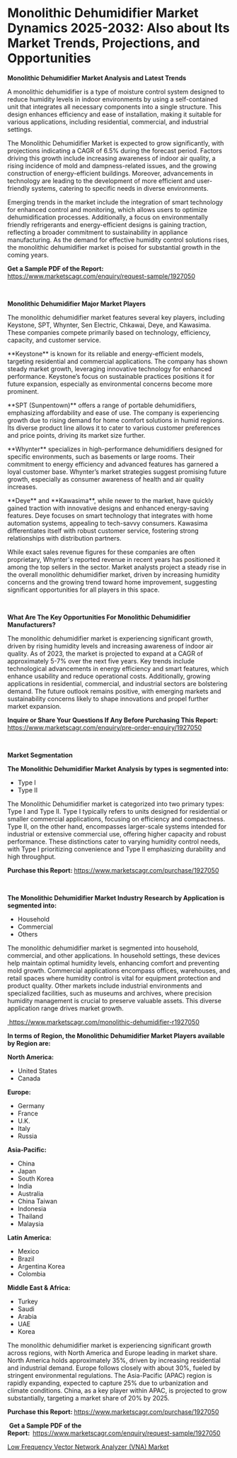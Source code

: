 <p><h1>Monolithic Dehumidifier Market Dynamics 2025-2032: Also about Its Market Trends, Projections, and Opportunities</h1></p><p><strong>Monolithic Dehumidifier Market Analysis and Latest Trends</strong></p>
<p><p>A monolithic dehumidifier is a type of moisture control system designed to reduce humidity levels in indoor environments by using a self-contained unit that integrates all necessary components into a single structure. This design enhances efficiency and ease of installation, making it suitable for various applications, including residential, commercial, and industrial settings.</p><p>The Monolithic Dehumidifier Market is expected to grow significantly, with projections indicating a CAGR of 6.5% during the forecast period. Factors driving this growth include increasing awareness of indoor air quality, a rising incidence of mold and dampness-related issues, and the growing construction of energy-efficient buildings. Moreover, advancements in technology are leading to the development of more efficient and user-friendly systems, catering to specific needs in diverse environments.</p><p>Emerging trends in the market include the integration of smart technology for enhanced control and monitoring, which allows users to optimize dehumidification processes. Additionally, a focus on environmentally friendly refrigerants and energy-efficient designs is gaining traction, reflecting a broader commitment to sustainability in appliance manufacturing. As the demand for effective humidity control solutions rises, the monolithic dehumidifier market is poised for substantial growth in the coming years.</p></p>
<p><strong>Get a Sample PDF of the Report:&nbsp;</strong> <a href="https://www.marketscagr.com/enquiry/request-sample/1927050?utm_campaign=2635&utm_medium=2&utm_source=Github&utm_content=ia&utm_term=28032025&utm_id=monolithic-dehumidifier">https://www.marketscagr.com/enquiry/request-sample/1927050</a></p>
<p>&nbsp;</p>
<p><strong>Monolithic Dehumidifier Major Market Players</strong></p>
<p><p>The monolithic dehumidifier market features several key players, including Keystone, SPT, Whynter, Sen Electric, Chkawai, Deye, and Kawasima. These companies compete primarily based on technology, efficiency, capacity, and customer service.</p><p>**Keystone** is known for its reliable and energy-efficient models, targeting residential and commercial applications. The company has shown steady market growth, leveraging innovative technology for enhanced performance. Keystone’s focus on sustainable practices positions it for future expansion, especially as environmental concerns become more prominent.</p><p>**SPT (Sunpentown)** offers a range of portable dehumidifiers, emphasizing affordability and ease of use. The company is experiencing growth due to rising demand for home comfort solutions in humid regions. Its diverse product line allows it to cater to various customer preferences and price points, driving its market size further.</p><p>**Whynter** specializes in high-performance dehumidifiers designed for specific environments, such as basements or large rooms. Their commitment to energy efficiency and advanced features has garnered a loyal customer base. Whynter’s market strategies suggest promising future growth, especially as consumer awareness of health and air quality increases.</p><p>**Deye** and **Kawasima**, while newer to the market, have quickly gained traction with innovative designs and enhanced energy-saving features. Deye focuses on smart technology that integrates with home automation systems, appealing to tech-savvy consumers. Kawasima differentiates itself with robust customer service, fostering strong relationships with distribution partners.</p><p>While exact sales revenue figures for these companies are often proprietary, Whynter's reported revenue in recent years has positioned it among the top sellers in the sector. Market analysts project a steady rise in the overall monolithic dehumidifier market, driven by increasing humidity concerns and the growing trend toward home improvement, suggesting significant opportunities for all players in this space.</p></p>
<p>&nbsp;</p>
<p><strong>What Are The Key Opportunities For Monolithic Dehumidifier Manufacturers?</strong></p>
<p><p>The monolithic dehumidifier market is experiencing significant growth, driven by rising humidity levels and increasing awareness of indoor air quality. As of 2023, the market is projected to expand at a CAGR of approximately 5-7% over the next five years. Key trends include technological advancements in energy efficiency and smart features, which enhance usability and reduce operational costs. Additionally, growing applications in residential, commercial, and industrial sectors are bolstering demand. The future outlook remains positive, with emerging markets and sustainability concerns likely to shape innovations and propel further market expansion.</p></p>
<p><strong>Inquire or Share Your Questions If Any Before Purchasing This Report:</strong> <a href="https://www.marketscagr.com/enquiry/pre-order-enquiry/1927050?utm_campaign=2635&utm_medium=2&utm_source=Github&utm_content=ia&utm_term=28032025&utm_id=monolithic-dehumidifier">https://www.marketscagr.com/enquiry/pre-order-enquiry/1927050</a></p>
<p>&nbsp;</p>
<p><strong>Market Segmentation</strong></p>
<p><strong>The Monolithic Dehumidifier Market Analysis by types is segmented into:</strong></p>
<p><ul><li>Type I</li><li>Type II</li></ul></p>
<p><p>The Monolithic Dehumidifier market is categorized into two primary types: Type I and Type II. Type I typically refers to units designed for residential or smaller commercial applications, focusing on efficiency and compactness. Type II, on the other hand, encompasses larger-scale systems intended for industrial or extensive commercial use, offering higher capacity and robust performance. These distinctions cater to varying humidity control needs, with Type I prioritizing convenience and Type II emphasizing durability and high throughput.</p></p>
<p><strong>Purchase this Report:&nbsp;</strong><a href="https://www.marketscagr.com/purchase/1927050?utm_campaign=2635&utm_medium=2&utm_source=Github&utm_content=ia&utm_term=28032025&utm_id=monolithic-dehumidifier">https://www.marketscagr.com/purchase/1927050</a></p>
<p>&nbsp;</p>
<p><strong>The Monolithic Dehumidifier Market Industry Research by Application is segmented into:</strong></p>
<p><ul><li>Household</li><li>Commercial</li><li>Others</li></ul></p>
<p><p>The monolithic dehumidifier market is segmented into household, commercial, and other applications. In household settings, these devices help maintain optimal humidity levels, enhancing comfort and preventing mold growth. Commercial applications encompass offices, warehouses, and retail spaces where humidity control is vital for equipment protection and product quality. Other markets include industrial environments and specialized facilities, such as museums and archives, where precision humidity management is crucial to preserve valuable assets. This diverse application range drives market growth.</p></p>
<p><a href="https://www.marketscagr.com/monolithic-dehumidifier-r1927050?utm_campaign=2635&utm_medium=2&utm_source=Github&utm_content=ia&utm_term=28032025&utm_id=monolithic-dehumidifier">&nbsp;https://www.marketscagr.com/monolithic-dehumidifier-r1927050</a></p>
<p><strong>In terms of Region, the Monolithic Dehumidifier Market Players available by Region are:</strong></p>
<p>
    <p> <strong> North America: </strong>
        <ul>
            <li>United States</li>
            <li>Canada</li>
        </ul>
        </p> 
    <p> <strong> Europe: </strong>
        <ul>
            <li>Germany</li>
            <li>France</li>
            <li>U.K.</li>
            <li>Italy</li>
            <li>Russia</li>
        </ul>
        </p> 
    <p> <strong> Asia-Pacific: </strong>
        <ul>
            <li>China</li>
            <li>Japan</li>
            <li>South Korea</li>
            <li>India</li>
            <li>Australia</li>
            <li>China Taiwan</li>
            <li>Indonesia</li>
            <li>Thailand</li>
            <li>Malaysia</li>
        </ul>
        </p> 
    <p> <strong> Latin America: </strong>
        <ul>
            <li>Mexico</li>
            <li>Brazil</li>
            <li>Argentina Korea</li>
            <li>Colombia</li>
        </ul>
        </p> 
    <p> <strong> Middle East & Africa: </strong>
        <ul>
            <li>Turkey</li>
            <li>Saudi</li>
            <li>Arabia</li>
            <li>UAE</li>
            <li>Korea</li>
        </ul>
    </p>
    </p>
<p><p>The monolithic dehumidifier market is experiencing significant growth across regions, with North America and Europe leading in market share. North America holds approximately 35%, driven by increasing residential and industrial demand. Europe follows closely with about 30%, fueled by stringent environmental regulations. The Asia-Pacific (APAC) region is rapidly expanding, expected to capture 25% due to urbanization and climate conditions. China, as a key player within APAC, is projected to grow substantially, targeting a market share of 20% by 2025.</p></p>
<p><strong>Purchase this Report: </strong><a href="https://www.marketscagr.com/purchase/1927050?utm_campaign=2635&utm_medium=2&utm_source=Github&utm_content=ia&utm_term=28032025&utm_id=monolithic-dehumidifier">https://www.marketscagr.com/purchase/1927050</a></p>
<p>&nbsp;<strong>Get a Sample PDF of the Report:&nbsp;&nbsp;</strong><a href="https://www.marketscagr.com/enquiry/request-sample/1927050?utm_campaign=2635&utm_medium=2&utm_source=Github&utm_content=ia&utm_term=28032025&utm_id=monolithic-dehumidifier">https://www.marketscagr.com/enquiry/request-sample/1927050</a></p>
<p><strong></strong></p>
<p><p><a href="https://github.com/phephezxnf/Market-Research-Report-List-1/blob/main/low-frequency-vector-network-analyzer-vna-market.md?utm_campaign=2635&utm_medium=2&utm_source=Github&utm_content=ia&utm_term=28032025&utm_id=monolithic-dehumidifier">Low Frequency Vector Network Analyzer (VNA) Market</a></p></p>